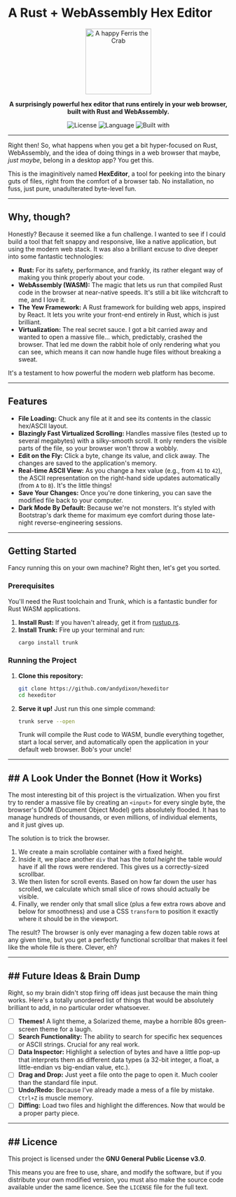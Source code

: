 # A Rust + WebAssembly Hex Editor

<div align="center">
  <img src="https://rustacean.net/assets/rustacean-flat-happy.svg" width="150" alt="A happy Ferris the Crab">
</div>

<p align="center">
  <strong>A surprisingly powerful hex editor that runs entirely in your web browser, built with Rust and WebAssembly.</strong>
</p>

<p align="center">
  <img alt="License" src="https://img.shields.io/badge/Licence-GPLv3-blue.svg">
  <img alt="Language" src="https://img.shields.io/badge/language-Rust-orange.svg">
  <img alt="Built with" src="https://img.shields.io/badge/built%20with-WebAssembly-purple.svg">
</p>

---

Right then! So, what happens when you get a bit hyper-focused on Rust, WebAssembly, and the idea of doing things in a web browser that maybe, *just maybe*, belong in a desktop app? You get this.

This is the imaginitively named **HexEditor**, a tool for peeking into the binary guts of files, right from the comfort of a browser tab. No installation, no fuss, just pure, unadulterated byte-level fun.

---

## Why, though?

Honestly? Because it seemed like a fun challenge. I wanted to see if I could build a tool that felt snappy and responsive, like a native application, but using the modern web stack. It was also a brilliant excuse to dive deeper into some fantastic technologies:

* **Rust:** For its safety, performance, and frankly, its rather elegant way of making you think properly about your code.
* **WebAssembly (WASM):** The magic that lets us run that compiled Rust code in the browser at near-native speeds. It's still a bit like witchcraft to me, and I love it.
* **The Yew Framework:** A Rust framework for building web apps, inspired by React. It lets you write your front-end entirely in Rust, which is just brilliant.
* **Virtualization:** The real secret sauce. I got a bit carried away and wanted to open a massive file... which, predictably, crashed the browser. That led me down the rabbit hole of only rendering what you can see, which means it can now handle huge files without breaking a sweat.

It's a testament to how powerful the modern web platform has become.

---

## Features

* **File Loading:** Chuck any file at it and see its contents in the classic hex/ASCII layout.
* **Blazingly Fast Virtualized Scrolling:** Handles massive files (tested up to several megabytes) with a silky-smooth scroll. It only renders the visible parts of the file, so your browser won't throw a wobbly.
* **Edit on the Fly:** Click a byte, change its value, and click away. The changes are saved to the application's memory.
* **Real-time ASCII View:** As you change a hex value (e.g., from `41` to `42`), the ASCII representation on the right-hand side updates automatically (from `A` to `B`). It's the little things!
* **Save Your Changes:** Once you're done tinkering, you can save the modified file back to your computer.
* **Dark Mode By Default:** Because we're not monsters. It's styled with Bootstrap's dark theme for maximum eye comfort during those late-night reverse-engineering sessions.

---

## Getting Started

Fancy running this on your own machine? Right then, let's get you sorted.

### Prerequisites

You'll need the Rust toolchain and Trunk, which is a fantastic bundler for Rust WASM applications.

1.  **Install Rust:** If you haven't already, get it from [rustup.rs](https://rustup.rs/).
2.  **Install Trunk:** Fire up your terminal and run:
    ```bash
    cargo install trunk
    ```

### Running the Project

1.  **Clone this repository:**
    ```bash
    git clone https://github.com/andydixon/hexeditor
    cd hexeditor
    ```
2.  **Serve it up!**
    Just run this one simple command:
    ```bash
    trunk serve --open
    ```
    Trunk will compile the Rust code to WASM, bundle everything together, start a local server, and automatically open the application in your default web browser. Bob's your uncle!

---

## ## A Look Under the Bonnet (How it Works)

The most interesting bit of this project is the virtualization. When you first try to render a massive file by creating an `<input>` for every single byte, the browser's DOM (Document Object Model) gets absolutely flooded. It has to manage hundreds of thousands, or even millions, of individual elements, and it just gives up.

The solution is to trick the browser.
1.  We create a main scrollable container with a fixed height.
2.  Inside it, we place another `div` that has the *total height* the table *would* have if all the rows were rendered. This gives us a correctly-sized scrollbar.
3.  We then listen for scroll events. Based on how far down the user has scrolled, we calculate which small slice of rows should actually be visible.
4.  Finally, we render only that small slice (plus a few extra rows above and below for smoothness) and use a CSS `transform` to position it exactly where it should be in the viewport.

The result? The browser is only ever managing a few dozen table rows at any given time, but you get a perfectly functional scrollbar that makes it feel like the whole file is there. Clever, eh?

---

## ## Future Ideas & Brain Dump

Right, so my brain didn't stop firing off ideas just because the main thing works. Here's a totally unordered list of things that would be absolutely brilliant to add, in no particular order whatsoever.

* [ ] **Themes!** A light theme, a Solarized theme, maybe a horrible 80s green-screen theme for a laugh.
* [ ] **Search Functionality:** The ability to search for specific hex sequences or ASCII strings. Crucial for any real work.
* [ ] **Data Inspector:** Highlight a selection of bytes and have a little pop-up that interprets them as different data types (a 32-bit integer, a float, a little-endian vs big-endian value, etc.).
* [ ] **Drag and Drop:** Just yeet a file onto the page to open it. Much cooler than the standard file input.
* [ ] **Undo/Redo:** Because I've already made a mess of a file by mistake. `Ctrl+Z` is muscle memory.
* [ ] **Diffing:** Load two files and highlight the differences. Now that would be a proper party piece.

---

## ## Licence

This project is licensed under the **GNU General Public License v3.0**.

This means you are free to use, share, and modify the software, but if you distribute your own modified version, you must also make the source code available under the same licence. See the `LICENSE` file for the full text.
